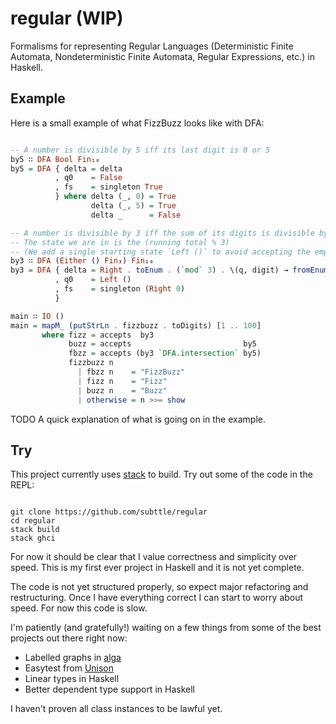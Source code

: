 # regular (WIP)

Formalisms for representing Regular Languages (Deterministic Finite Automata, Nondeterministic Finite Automata, Regular Expressions, etc.) in Haskell.

## Example

Here is a small example of what FizzBuzz looks like with DFA:

```Haskell

-- A number is divisible by 5 iff its last digit is 0 or 5
by5 ∷ DFA Bool Fin₁₀
by5 = DFA { delta = delta
          , q0    = False
          , fs    = singleton True
          } where delta (_, 0) = True
                  delta (_, 5) = True
                  delta _      = False

-- A number is divisible by 3 iff the sum of its digits is divisible by 3
-- The state we are in is the (running total % 3)
-- (We add a single starting state `Left ()` to avoid accepting the empty string.)
by3 ∷ DFA (Either () Fin₃) Fin₁₀
by3 = DFA { delta = Right . toEnum . (`mod` 3) . \(q, digit) → fromEnum (fromRight 0 q) + fromEnum digit
          , q0    = Left ()
          , fs    = singleton (Right 0)
          }

main ∷ IO ()
main = mapM_ (putStrLn . fizzbuzz . toDigits) [1 .. 100]
       where fizz = accepts  by3
             buzz = accepts                         by5
             fbzz = accepts (by3 `DFA.intersection` by5)
             fizzbuzz n
               | fbzz n    = "FizzBuzz"
               | fizz n    = "Fizz"
               | buzz n    = "Buzz"
               | otherwise = n >>= show
```

TODO A quick explanation of what is going on in the example.

## Try

This project currently uses [stack](https://docs.haskellstack.org/en/stable/README/stack) to build. Try out some of the code in the REPL:

```shell

git clone https://github.com/subttle/regular
cd regular
stack build
stack ghci

```

For now it should be clear that I value correctness and simplicity over speed. This is my first ever project in Haskell and it is not yet complete.

The code is not yet structured properly, so expect major refactoring and restructuring. Once I have everything correct I can start to worry about speed. For now this code is slow.

I'm patiently (and gratefully!) waiting on a few things from some of the best projects out there right now:

- Labelled graphs in [alga](https://github.com/snowleopard/alga)
- Easytest from [Unison](https://github.com/unisonweb/unison/)
- Linear types in Haskell
- Better dependent type support in Haskell

I haven't proven all class instances to be lawful yet.
